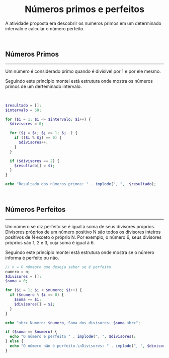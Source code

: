 <h1 align="center"> Números primos e perfeitos </h1>

<p>
  A atividade proposta era descobrir os numeros primos em um determinado intervalo e calcular o número perfeito.
</p>

<br/>

## Números Primos

---

<p>
Um número é considerado primo quando é divisível por 1 e por ele mesmo.

Seguindo este princípio montei está estrutura onde mostra os números primos de um derteminado intervalo.
</p>

<br/>

```php
$resultado = [];
$intervalo = 50;

for ($i = 1; $i <= $intervalo; $i++) {
  $divisores = 0;

  for ($j = $i; $j >= 1; $j--) {
    if (($i % $j) == 0) {
      $divisores++;
    }
  }

  if ($divisores == 2) {
    $resultado[] = $i;
  }
}

echo "Resultado dos números primos: " . implode(", ",  $resultado);
```

<br/>

## Números Perfeitos

---

<p>
Um número se diz perfeito se é igual à soma de seus divisores próprios. Divisores próprios de um número positivo N são todos os divisores inteiros positivos de N exceto o próprio N. Por exemplo, o número 6, seus divisores próprios são 1, 2 e 3, cuja soma é igual à 6.

Seguindo este princípio montei está estrutura onde mostra se o número informa é perfeito ou não.
<p>


```php
// n = O númeoro que deseja saber se é perfeito
numero = n;
$divisores = [];
$soma = 0;

for ($i = 1; $i < $numero; $i++) {
  if ($numero % $i == 0) {
    $soma += $i;
    $divisores[] = $i;
  }
}

echo "<br> Numero: $numero, Soma dos divisores: $soma <br>";

if ($soma == $numero) {
  echo "O número é perfeito " . implode(", ", $divisores);
} else {
  echo "O número não é perfeito.\nDivisores: " . implode(", ", $divisores) . "<br>";
}

```